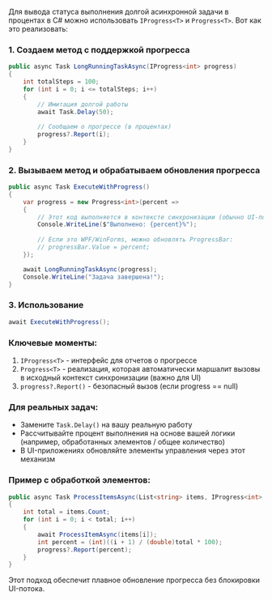 Для вывода статуса выполнения долгой асинхронной задачи в процентах в C# можно использовать `IProgress<T>` и `Progress<T>`. Вот как это реализовать:
### 1. Создаем метод с поддержкой прогресса

```csharp
public async Task LongRunningTaskAsync(IProgress<int> progress)
{
    int totalSteps = 100;
    for (int i = 0; i <= totalSteps; i++)
    {
        // Имитация долгой работы
        await Task.Delay(50); 
        
        // Сообщаем о прогрессе (в процентах)
        progress?.Report(i);
    }
}
```
### 2. Вызываем метод и обрабатываем обновления прогресса

```csharp
public async Task ExecuteWithProgress()
{
    var progress = new Progress<int>(percent =>
    {
        // Этот код выполняется в контексте синхронизации (обычно UI-потоке)
        Console.WriteLine($"Выполнено: {percent}%");
        
        // Если это WPF/WinForms, можно обновлять ProgressBar:
        // progressBar.Value = percent;
    });

    await LongRunningTaskAsync(progress);
    Console.WriteLine("Задача завершена!");
}
```
### 3. Использование

```csharp
await ExecuteWithProgress();
```
### Ключевые моменты:

1. `IProgress<T>` - интерфейс для отчетов о прогрессе
2. `Progress<T>` - реализация, которая автоматически маршалит вызовы в исходный контекст синхронизации (важно для UI)
3. `progress?.Report()` - безопасный вызов (если progress == null)

### Для реальных задач:

- Замените `Task.Delay()` на вашу реальную работу
- Рассчитывайте процент выполнения на основе вашей логики (например, обработанных элементов / общее количество)
- В UI-приложениях обновляйте элементы управления через этот механизм

### Пример с обработкой элементов:

```csharp
public async Task ProcessItemsAsync(List<string> items, IProgress<int> progress)
{
    int total = items.Count;
    for (int i = 0; i < total; i++)
    {
        await ProcessItemAsync(items[i]);
        int percent = (int)((i + 1) / (double)total * 100);
        progress?.Report(percent);
    }
}
```
Этот подход обеспечит плавное обновление прогресса без блокировки UI-потока.
